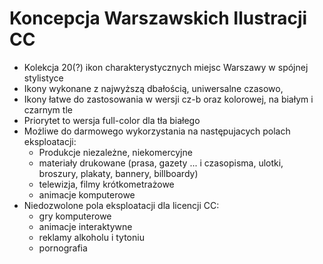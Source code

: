 # Koncepcja Warszawskich Ilustracji CC

* Kolekcja 20(?) ikon charakterystycznych miejsc Warszawy w spójnej stylistyce
* Ikony wykonane z najwyższą dbałością, uniwersalne czasowo, 
* Ikony łatwe do zastosowania w wersji cz-b oraz kolorowej, na białym i czarnym tle
* Priorytet to wersja full-color dla tła białego
* Możliwe do darmowego wykorzystania na następujacych polach eksploatacji:
  * Produkcje niezależne, niekomercyjne
  * materiały drukowane (prasa, gazety ... i czasopisma, ulotki, broszury, plakaty, bannery, billboardy)
  * telewizja, filmy krótkometrażowe
  * animacje komputerowe
* Niedozwolone pola eksploatacji dla licencji CC:
  * gry komputerowe 
  * animacje interaktywne
  * reklamy alkoholu i tytoniu
  * pornografia

